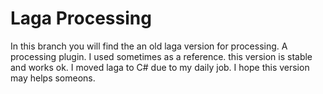 # Laga Processing
In this branch you will find the an old laga version for processing. A processing plugin.
I used sometimes as a reference.
this version is stable and works ok. I moved laga to C# due to my daily job.
I hope this version may helps someons.

